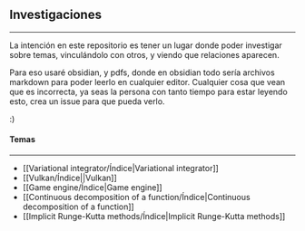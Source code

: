 ## Investigaciones
---

La intención en este repositorio es tener un lugar donde poder investigar sobre temas, vinculándolo con otros, y viendo que relaciones aparecen.

Para eso usaré obsidian, y pdfs, donde en obsidian todo sería archivos markdown para poder leerlo en cualquier editor. Cualquier cosa que vean que es incorrecta, ya seas la persona con tanto tiempo para estar leyendo esto, crea un issue para que pueda verlo.

:)

#### Temas
---
* [[Variational integrator/Índice|Variational integrator]]
* [[Vulkan/Índice||Vulkan]]
* [[Game engine/Índice|Game engine]]
* [[Continuous decomposition of a function/Índice|Continuous decomposition of a function]]
* [[Implicit Runge-Kutta methods/Índice|Implicit Runge-Kutta methods]]
